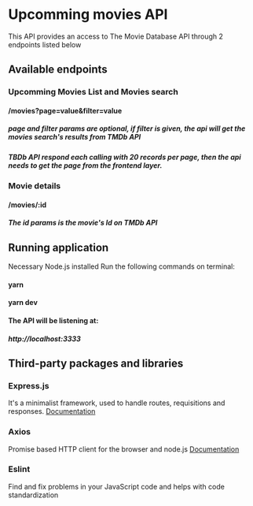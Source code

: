 # Upcomming movies API

This API provides an access to The Movie Database API through 2 endpoints listed below

## Available endpoints

### Upcomming Movies List and Movies search
#### /movies?page=value&filter=value

##### page and filter params are optional, if filter is given, the api will get the movies search's results from TMDb API
##### TBDb API respond each calling with 20 records per page, then the api needs to get the page from the frontend layer.

### Movie details
#### /movies/:id

##### The id params is the movie's Id on TMDb API


## Running application

Necessary Node.js installed
Run the following commands on terminal:
#### yarn
#### yarn dev

#### The API will be listening at:
##### http://localhost:3333

## Third-party packages and libraries

### Express.js
 It's a minimalist framework, used to handle routes, requisitions and responses.
 [Documentation](https://expressjs.com/en/5x/api.html)

 ### Axios
 Promise based HTTP client for the browser and node.js
 [Documentation](https://github.com/axios/axios)

 ### Eslint

 Find and fix problems in your JavaScript code and helps with code standardization